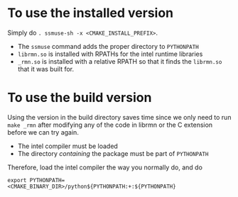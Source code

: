 # To use the installed version

Simply do `. ssmuse-sh -x <CMAKE_INSTALL_PREFIX>`.

- The `ssmuse` command adds the proper directory to `PYTHONPATH`
- `librmn.so` is installed with RPATHs for the intel runtime libraries
- `_rmn.so` is installed with a relative RPATH so that it finds the `librmn.so`   that it was built for.

# To use the build version

Using the version in the build directory saves time since we only need to run
`make _rmn` after modifying any of the code in librmn or the C extension before
we can try again.

- The intel compiler must be loaded
- The directory *containing* the package must be part of `PYTHONPATH`

Therefore, load the intel compiler the way you normally do, and do
```
export PYTHONPATH=<CMAKE_BINARY_DIR>/python${PYTHONPATH:+:${PYTHONPATH}
```
